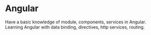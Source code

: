 # Angular

Have a basic knowledge of module, components, services in Angular.
Learning Angular with data binding, directives, http services, routing.
